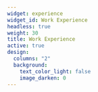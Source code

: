 ```yaml
---
widget: experience
widget_id: Work Experience
headless: true
weight: 30
title: Work Experience
active: true
design:
  columns: "2"
  background:
    text_color_light: false
    image_darken: 0
---
```

